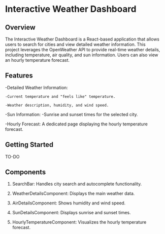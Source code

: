 # Interactive Weather Dashboard

## Overview
The Interactive Weather Dashboard is a React-based application that allows users to search for cities and view detailed weather information. This project leverages the OpenWeather API to provide real-time weather details, including temperature, air quality, and sun information. Users can also view an hourly temperature forecast.

## Features 
-Detailed Weather Information:


    -Current temperature and "feels like" temperature.

    -Weather description, humidity, and wind speed.


  
-Sun Information:
      -Sunrise and sunset times for the selected city.


  
-Hourly Forecast: A dedicated page displaying the hourly temperature forecast.
## Getting Started

TO-DO

## Components
1. SearchBar: Handles city search and autocomplete functionality.


2. WeatherDetailsComponent: Displays the main weather data.


3. AirDetailsComponent: Shows humidity and wind speed.


4. SunDetailsComponent: Displays sunrise and sunset times.


5. HourlyTemperatureComponent: Visualizes the hourly temperature forecast.
